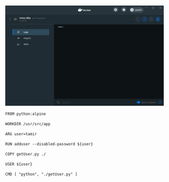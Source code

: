 ![screenshot](screenshot.png "screenshot")

```docker
FROM python:alpine

WORKDIR /usr/src/app

ARG user=tamir

RUN adduser --disabled-password ${user}

COPY getUser.py ./

USER ${user}

CMD [ "python", "./getUser.py" ]
```
